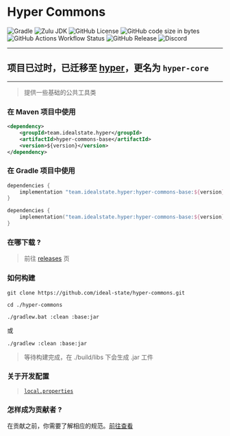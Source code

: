 # Hyper Commons

![Gradle](https://img.shields.io/badge/Gradle-v8%2E5-g?logo=gradle&style=flat-square)
![Zulu JDK](https://img.shields.io/badge/Zulu%20JDK-8-blue?style=flat-square)
![GitHub License](https://img.shields.io/github/license/ideal-state/hyper-commons?style=flat-square)
![GitHub code size in bytes](https://img.shields.io/github/languages/code-size/ideal-state/hyper-commons?style=flat-square&logo=github)
![GitHub Actions Workflow Status](https://img.shields.io/github/actions/workflow/status/ideal-state/hyper-commons/release.yml?style=flat-square)
![GitHub Release](https://img.shields.io/github/v/release/ideal-state/hyper-commons?style=flat-square)
![Discord](https://img.shields.io/discord/1191122625389396098?style=flat-square&logo=discord)

------------------------------------------------------

## 项目已过时，已迁移至 [hyper](https://github.com/ideal-state/hyper)，更名为 `hyper-core`

------------------------------------------------------

> 提供一些基础的公共工具类

### 在 Maven 项目中使用

```xml
<dependency>
    <groupId>team.idealstate.hyper</groupId>
    <artifactId>hyper-commons-base</artifactId>
    <version>${version}</version>
</dependency>
```

### 在 Gradle 项目中使用

```groovy
dependencies {
    implementation "team.idealstate.hyper:hyper-commons-base:${version}"
}
```

```kotlin
dependencies {
    implementation("team.idealstate.hyper:hyper-commons-base:${version}")
}
```

### 在哪下载 ?

> 前往 [releases](https://github.com/ideal-state/hyper-commons/releases) 页

### 如何构建

```shell
git clone https://github.com/ideal-state/hyper-commons.git
```

```shell
cd ./hyper-commons
```

```shell
./gradlew.bat :clean :base:jar
```

或

```shell
./gradlew :clean :base:jar
```

> 等待构建完成，在 ./build/libs 下会生成 .jar 工件

### 关于开发配置

> [`local.properties`](./local.properties)

### 怎样成为贡献者 ?

在贡献之前，你需要了解相应的规范。[前往查看](https://github.com/ideal-state)

